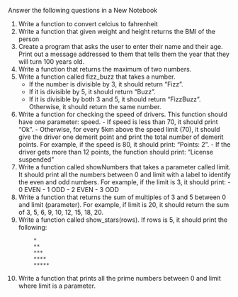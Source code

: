 Answer the following questions in a New Notebook
1. Write a function to convert celcius to fahrenheit
2. Write a function that given weight and height returns the BMI of the person
3. Create a program that asks the user to enter their name and their age. Print out a message addressed to them that tells them the year that they will turn 100 years old.
4. Write a function that returns the maximum of two numbers.
5. Write a function called fizz_buzz that takes a number.
     - If the number is divisible by 3, it should return “Fizz”.
     - If it is divisible by 5, it should return “Buzz”.
     - If it is divisible by both 3 and 5, it should return “FizzBuzz”.
     Otherwise, it should return the same number.
6. Write a function for checking the speed of drivers. This function should have one parameter: speed.
        - If speed is less than 70, it should print “Ok”.
        - Otherwise, for every 5km above the speed limit (70), it should give the driver one demerit point and print the total number of demerit points. For example, if the speed is 80, it should print: “Points: 2”.
        - If the driver gets more than 12 points, the function should print: “License suspended”
7. Write a function called showNumbers that takes a parameter called limit. It should print all the numbers between 0 and limit with a label to identify the even and odd numbers. For example, if the limit is 3, it should print:
        - 0 EVEN
        - 1 ODD
        - 2 EVEN
        - 3 ODD
8. Write a function that returns the sum of multiples of 3 and 5 between 0 and limit (parameter). For example, if limit is 20, it should return the sum of 3, 5, 6, 9, 10, 12, 15, 18, 20.
9. Write a function called show_stars(rows). If rows is 5, it should print the following:
``` 
        *
        **
        ***
        ****
        *****
```
10. Write a function that prints all the prime numbers between 0 and limit where limit is a parameter.
